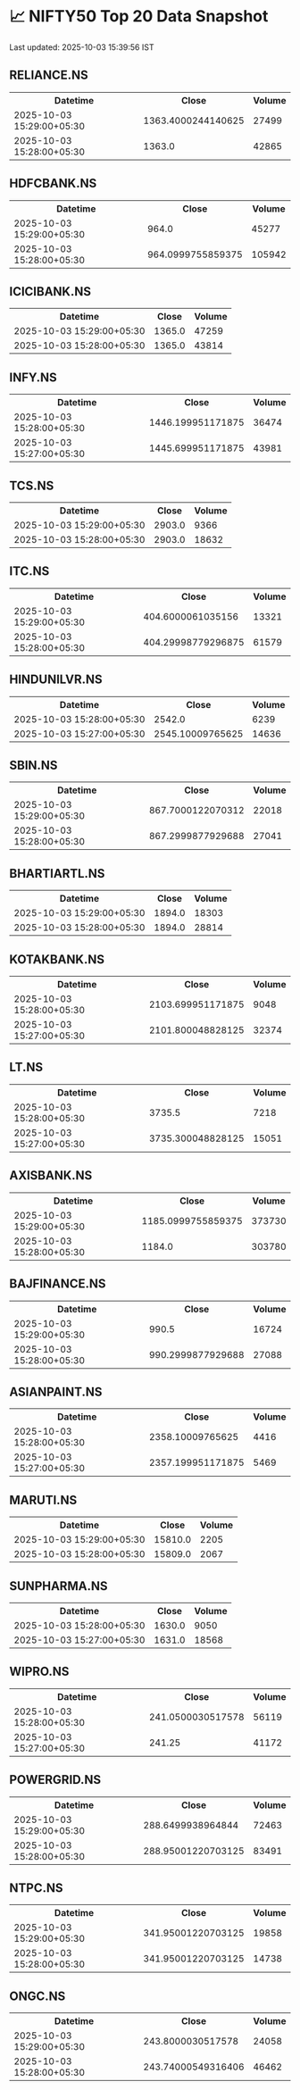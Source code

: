 # 📈 NIFTY50 Top 20 Data Snapshot

Last updated: 2025-10-03 15:39:56 IST

## RELIANCE.NS

<table>
  <tr><th>Datetime</th><th>Close</th><th>Volume</th></tr>
  <tr><td>2025-10-03 15:29:00+05:30</td><td>1363.4000244140625</td><td>27499</td></tr>
  <tr><td>2025-10-03 15:28:00+05:30</td><td>1363.0</td><td>42865</td></tr>
</table>

## HDFCBANK.NS

<table>
  <tr><th>Datetime</th><th>Close</th><th>Volume</th></tr>
  <tr><td>2025-10-03 15:29:00+05:30</td><td>964.0</td><td>45277</td></tr>
  <tr><td>2025-10-03 15:28:00+05:30</td><td>964.0999755859375</td><td>105942</td></tr>
</table>

## ICICIBANK.NS

<table>
  <tr><th>Datetime</th><th>Close</th><th>Volume</th></tr>
  <tr><td>2025-10-03 15:29:00+05:30</td><td>1365.0</td><td>47259</td></tr>
  <tr><td>2025-10-03 15:28:00+05:30</td><td>1365.0</td><td>43814</td></tr>
</table>

## INFY.NS

<table>
  <tr><th>Datetime</th><th>Close</th><th>Volume</th></tr>
  <tr><td>2025-10-03 15:28:00+05:30</td><td>1446.199951171875</td><td>36474</td></tr>
  <tr><td>2025-10-03 15:27:00+05:30</td><td>1445.699951171875</td><td>43981</td></tr>
</table>

## TCS.NS

<table>
  <tr><th>Datetime</th><th>Close</th><th>Volume</th></tr>
  <tr><td>2025-10-03 15:29:00+05:30</td><td>2903.0</td><td>9366</td></tr>
  <tr><td>2025-10-03 15:28:00+05:30</td><td>2903.0</td><td>18632</td></tr>
</table>

## ITC.NS

<table>
  <tr><th>Datetime</th><th>Close</th><th>Volume</th></tr>
  <tr><td>2025-10-03 15:29:00+05:30</td><td>404.6000061035156</td><td>13321</td></tr>
  <tr><td>2025-10-03 15:28:00+05:30</td><td>404.29998779296875</td><td>61579</td></tr>
</table>

## HINDUNILVR.NS

<table>
  <tr><th>Datetime</th><th>Close</th><th>Volume</th></tr>
  <tr><td>2025-10-03 15:28:00+05:30</td><td>2542.0</td><td>6239</td></tr>
  <tr><td>2025-10-03 15:27:00+05:30</td><td>2545.10009765625</td><td>14636</td></tr>
</table>

## SBIN.NS

<table>
  <tr><th>Datetime</th><th>Close</th><th>Volume</th></tr>
  <tr><td>2025-10-03 15:29:00+05:30</td><td>867.7000122070312</td><td>22018</td></tr>
  <tr><td>2025-10-03 15:28:00+05:30</td><td>867.2999877929688</td><td>27041</td></tr>
</table>

## BHARTIARTL.NS

<table>
  <tr><th>Datetime</th><th>Close</th><th>Volume</th></tr>
  <tr><td>2025-10-03 15:29:00+05:30</td><td>1894.0</td><td>18303</td></tr>
  <tr><td>2025-10-03 15:28:00+05:30</td><td>1894.0</td><td>28814</td></tr>
</table>

## KOTAKBANK.NS

<table>
  <tr><th>Datetime</th><th>Close</th><th>Volume</th></tr>
  <tr><td>2025-10-03 15:28:00+05:30</td><td>2103.699951171875</td><td>9048</td></tr>
  <tr><td>2025-10-03 15:27:00+05:30</td><td>2101.800048828125</td><td>32374</td></tr>
</table>

## LT.NS

<table>
  <tr><th>Datetime</th><th>Close</th><th>Volume</th></tr>
  <tr><td>2025-10-03 15:28:00+05:30</td><td>3735.5</td><td>7218</td></tr>
  <tr><td>2025-10-03 15:27:00+05:30</td><td>3735.300048828125</td><td>15051</td></tr>
</table>

## AXISBANK.NS

<table>
  <tr><th>Datetime</th><th>Close</th><th>Volume</th></tr>
  <tr><td>2025-10-03 15:29:00+05:30</td><td>1185.0999755859375</td><td>373730</td></tr>
  <tr><td>2025-10-03 15:28:00+05:30</td><td>1184.0</td><td>303780</td></tr>
</table>

## BAJFINANCE.NS

<table>
  <tr><th>Datetime</th><th>Close</th><th>Volume</th></tr>
  <tr><td>2025-10-03 15:29:00+05:30</td><td>990.5</td><td>16724</td></tr>
  <tr><td>2025-10-03 15:28:00+05:30</td><td>990.2999877929688</td><td>27088</td></tr>
</table>

## ASIANPAINT.NS

<table>
  <tr><th>Datetime</th><th>Close</th><th>Volume</th></tr>
  <tr><td>2025-10-03 15:28:00+05:30</td><td>2358.10009765625</td><td>4416</td></tr>
  <tr><td>2025-10-03 15:27:00+05:30</td><td>2357.199951171875</td><td>5469</td></tr>
</table>

## MARUTI.NS

<table>
  <tr><th>Datetime</th><th>Close</th><th>Volume</th></tr>
  <tr><td>2025-10-03 15:29:00+05:30</td><td>15810.0</td><td>2205</td></tr>
  <tr><td>2025-10-03 15:28:00+05:30</td><td>15809.0</td><td>2067</td></tr>
</table>

## SUNPHARMA.NS

<table>
  <tr><th>Datetime</th><th>Close</th><th>Volume</th></tr>
  <tr><td>2025-10-03 15:28:00+05:30</td><td>1630.0</td><td>9050</td></tr>
  <tr><td>2025-10-03 15:27:00+05:30</td><td>1631.0</td><td>18568</td></tr>
</table>

## WIPRO.NS

<table>
  <tr><th>Datetime</th><th>Close</th><th>Volume</th></tr>
  <tr><td>2025-10-03 15:28:00+05:30</td><td>241.0500030517578</td><td>56119</td></tr>
  <tr><td>2025-10-03 15:27:00+05:30</td><td>241.25</td><td>41172</td></tr>
</table>

## POWERGRID.NS

<table>
  <tr><th>Datetime</th><th>Close</th><th>Volume</th></tr>
  <tr><td>2025-10-03 15:29:00+05:30</td><td>288.6499938964844</td><td>72463</td></tr>
  <tr><td>2025-10-03 15:28:00+05:30</td><td>288.95001220703125</td><td>83491</td></tr>
</table>

## NTPC.NS

<table>
  <tr><th>Datetime</th><th>Close</th><th>Volume</th></tr>
  <tr><td>2025-10-03 15:29:00+05:30</td><td>341.95001220703125</td><td>19858</td></tr>
  <tr><td>2025-10-03 15:28:00+05:30</td><td>341.95001220703125</td><td>14738</td></tr>
</table>

## ONGC.NS

<table>
  <tr><th>Datetime</th><th>Close</th><th>Volume</th></tr>
  <tr><td>2025-10-03 15:29:00+05:30</td><td>243.8000030517578</td><td>24058</td></tr>
  <tr><td>2025-10-03 15:28:00+05:30</td><td>243.74000549316406</td><td>46462</td></tr>
</table>

